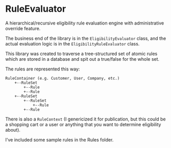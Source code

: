 # RuleEvaluator
A hierarchical/recursive eligibility rule evaluation engine with administrative override feature.

The business end of the library is in the `EligibilityEvaluator` class, and the actual evaluation logic is in the `EligibilityRuleEvaluator` class.

This library was created to traverse a tree-structured set of atomic rules which are stored in a database and spit out a true/false for the whole set.

The rules are represented this way:
```
RuleContainer (e.g. Customer, User, Company, etc.)
    +--RuleSet
        +--Rule
        +--Rule
    +--RuleSet
        +--RuleSet
            +--Rule
        +--Rule    
```

There is also a `RuleContext` (I genericized it for publication, but this could be a shopping cart or a user or anything that you want to determine eligibility about).

I've included some sample rules in the Rules folder.
